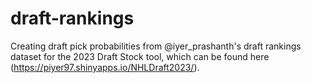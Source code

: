 # draft-rankings

Creating draft pick probabilities from @iyer_prashanth's draft rankings dataset for the 2023 Draft Stock tool, which can be found here (https://piyer97.shinyapps.io/NHLDraft2023/).
